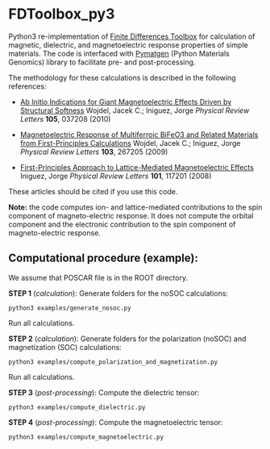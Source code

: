 # FDToolbox_py3

Python3 re-implementation of [Finite Differences Toolbox](https://github.com/jcwojdel/FDToolbox) for calculation of magnetic, 
dielectric, and magnetoelectric response properties of simple materials. The code is interfaced with [Pymatgen](https://pymatgen.org/) 
(Python Materials Genomics) library to facilitate pre- and post-processing.

The methodology for these calculations is described in the following references:

  - [Ab Initio Indications for Giant Magnetoelectric Effects Driven by
  Structural Softness]( http://dx.doi.org/10.1103/PhysRevLett.105.037208)
  Wojdel, Jacek C.; Iniguez, Jorge
  *Physical Review Letters* **105**, 037208 (2010)

  - [Magnetoelectric Response of Multiferroic BiFeO3 and Related Materials
  from First-Principles Calculations](http://dx.doi.org/10.1103/PhysRevLett.103.267205)
  Wojdel, Jacek C.; Iniguez, Jorge
  *Physical Review Letters* **103**, 267205 (2009)

  - [First-Principles Approach to Lattice-Mediated Magnetoelectric Effects](http://dx.doi.org/10.1103/PhysRevLett.101.117201)
  Iniguez, Jorge
  *Physical Review Letters* **101**, 117201 (2008)
  
  These articles should be cited if you use this code. 

  **Note:** the code computes ion- and lattice-mediated contributions to the spin component of magneto-electric response. 
  It does not compute the orbital component and the electronic contribution to the spin component of magneto-electric 
  response. 

## Computational procedure (example):

We assume that POSCAR file is in the ROOT directory.

**STEP 1** (*calculation*): Generate folders for the noSOC calculations: 
```
python3 examples/generate_nosoc.py
```
Run all calculations.

**STEP 2** (*calculation*): Generate folders for the polarization (noSOC) and magnetization (SOC) calculations:
```
python3 examples/compute_polarization_and_magnetization.py
```
Run all calculations.

**STEP 3** (*post-processing*): Compute the dielectric tensor:
```
python3 examples/compute_dielectric.py
```

**STEP 4** (*post-processing*): Compute the magnetoelectric tensor:
```
python3 examples/compute_magnetoelectric.py
```
